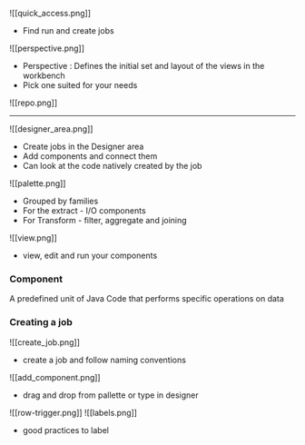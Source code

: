 ![[quick_access.png]]
- Find run and create jobs

![[perspective.png]]
- Perspective : Defines the initial set and layout of the views in the workbench
- Pick one suited for your needs

![[repo.png]]

----

![[designer_area.png]]
- Create jobs in the Designer area
- Add components and connect them
- Can look at the code natively created by the job

![[palette.png]]
- Grouped by families
- For the extract -  I/O components
- For Transform - filter, aggregate and joining

![[view.png]]
- view, edit and run your components

### Component
A predefined unit of Java Code that performs specific operations on data

### Creating a job
![[create_job.png]]
- create a job and follow naming conventions

![[add_component.png]]
- drag and drop from pallette or type in designer

![[row-trigger.png]]
![[labels.png]]
- good practices to label